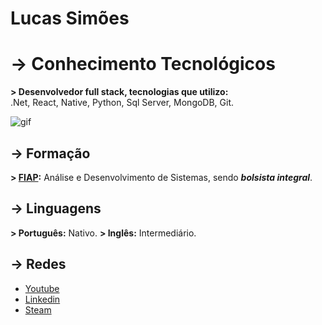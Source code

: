 # Lucas Simões


# -> Conhecimento Tecnológicos

 **> Desenvolvedor full stack, tecnologias que utilizo:**  
.Net, React, Native, Python, Sql Server, MongoDB, Git.

![gif]([https://giphy.com/embed/du3J3cXyzhj75IOgvA])

## -> Formação

**> [FIAP](https://www.fiap.com.br):**
Análise e Desenvolvimento de Sistemas, sendo ***bolsista integral***.

## -> Linguagens

**> Português:** Nativo.
**> Inglês:** Intermediário.

## -> Redes 
- [Youtube](https://www.youtube.com/channel/UCOM7jgDwVyCipm4wAy_dvgg?view_as=subscriber)
- [Linkedin](https://www.linkedin.com/in/lucazsimoes/)
- [Steam](https://steamcommunity.com/id/ImZicky/)

